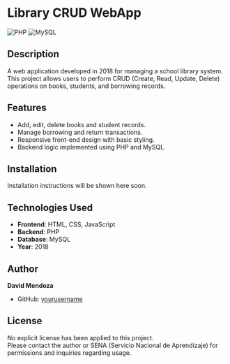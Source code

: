 # Library CRUD WebApp

![PHP](https://img.shields.io/badge/PHP-7.4-green) ![MySQL](https://img.shields.io/badge/MySQL-5.7-blue)

## Description
A web application developed in 2018 for managing a school library system. This project allows users to perform CRUD (Create, Read, Update, Delete) operations on books, students, and borrowing records.

## Features
- Add, edit, delete books and student records.
- Manage borrowing and return transactions.
- Responsive front-end design with basic styling.
- Backend logic implemented using PHP and MySQL.

## Installation
Installation instructions will be shown here soon.

## Technologies Used
- **Frontend**: HTML, CSS, JavaScript
- **Backend**: PHP
- **Database**: MySQL
- **Year**: 2018

## Author
**David Mendoza**  
- GitHub: [yourusername](https://github.com/yourusername)

## License
No explicit license has been applied to this project.  
Please contact the author or SENA (Servicio Nacional de Aprendizaje) for permissions and inquiries regarding usage.
